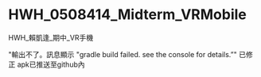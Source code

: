 # HWH_0508414_Midterm_VRMobile
 HWH_賴凱逢_期中_VR手機

"輸出不了。訊息顯示
"gradle build failed. see the console for details.”" 已修正
apk已推送至github內
